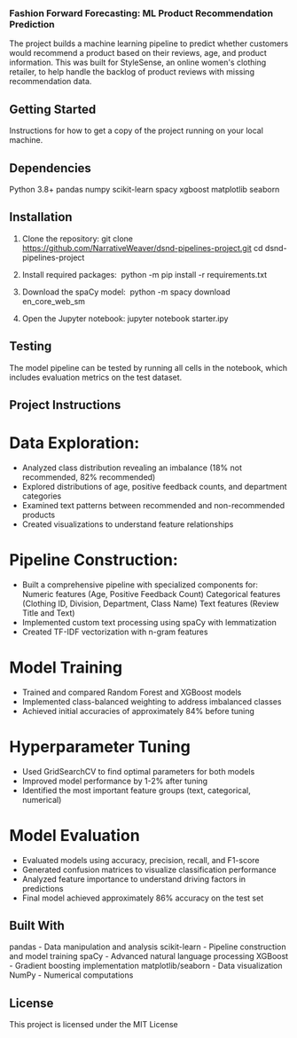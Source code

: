 ### Fashion Forward Forecasting: ML Product Recommendation Prediction
The project builds a machine learning pipeline to predict whether customers would recommend a product based on their reviews, age, and product information. This was built for StyleSense, an online women's clothing retailer, to help handle the backlog of product reviews with missing recommendation data.

## Getting Started
Instructions for how to get a copy of the project running on your local machine.

## Dependencies
Python 3.8+
pandas
numpy
scikit-learn
spacy
xgboost
matplotlib
seaborn

## Installation
1. Clone the repository:
    git clone https://github.com/NarrativeWeaver/dsnd-pipelines-project.git
   cd dsnd-pipelines-project
   
2. Install required packages:
    python -m pip install -r requirements.txt
   
3. Download the spaCy model:
    python -m spacy download en_core_web_sm
   
4. Open the Jupyter notebook:
   jupyter notebook starter.ipy


## Testing
The model pipeline can be tested by running all cells in the notebook, which includes evaluation metrics on the test dataset.

## Project Instructions

# Data Exploration:
- Analyzed class distribution revealing an imbalance (18% not recommended, 82% recommended)
- Explored distributions of age, positive feedback counts, and department categories
- Examined text patterns between recommended and non-recommended products
- Created visualizations to understand feature relationships

# Pipeline Construction:
- Built a comprehensive pipeline with specialized components for:
   Numeric features (Age, Positive Feedback Count)
   Categorical features (Clothing ID, Division, Department, Class Name)
   Text features (Review Title and Text)
- Implemented custom text processing using spaCy with lemmatization
- Created TF-IDF vectorization with n-gram features

# Model Training
- Trained and compared Random Forest and XGBoost models
- Implemented class-balanced weighting to address imbalanced classes
- Achieved initial accuracies of approximately 84% before tuning

# Hyperparameter Tuning
- Used GridSearchCV to find optimal parameters for both models
- Improved model performance by 1-2% after tuning
- Identified the most important feature groups (text, categorical, numerical)

# Model Evaluation
- Evaluated models using accuracy, precision, recall, and F1-score
- Generated confusion matrices to visualize classification performance
- Analyzed feature importance to understand driving factors in predictions
- Final model achieved approximately 86% accuracy on the test set

## Built With
pandas - Data manipulation and analysis
scikit-learn - Pipeline construction and model training
spaCy - Advanced natural language processing
XGBoost - Gradient boosting implementation
matplotlib/seaborn - Data visualization
NumPy - Numerical computations

## License
This project is licensed under the MIT License 
